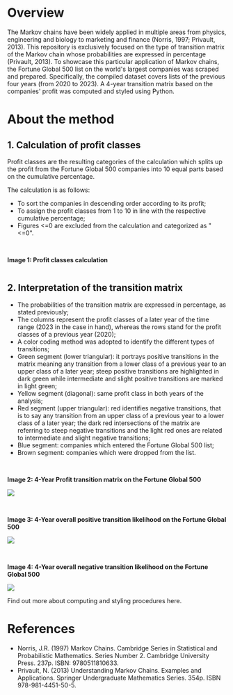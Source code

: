 # Overview
The Markov chains have been widely applied in multiple areas from physics, engineering and biology to marketing and finance (Norris, 1997; Privault, 2013). This repository is exclusively focused on the type of transition matrix of the Markov chain whose probabilities are expressed in percentage (Privault, 2013). To showcase this particular application of Markov chains, the Fortune Global 500 list on the world's largest companies was scraped and prepared. Specifically, the compiled dataset covers lists of the previous four years (from 2020 to 2023). A 4-year transition matrix based on the companies' profit was computed and styled using Python.

# About the method
## 1. Calculation of profit classes
Profit classes are the resulting categories of the calculation which splits up the profit from the Fortune Global 500 companies into 10 equal parts based on the cumulative percentage.

The calculation is as follows:
+ To sort the companies in descending order according to its profit;
+ To assign the profit classes from 1 to 10 in line with the respective cumulative percentage;
+ Figures <=0 are excluded from the calculation and categorized as "<=0".
<br>

**Image 1: Profit classes calculation**
<br>

![]()


## 2. Interpretation of the transition matrix
+ The probabilities of the transition matrix are expressed in percentage, as stated previously;
+ The columns represent the profit classes of a later year of the time range (2023 in the case in hand), whereas the rows stand for the profit classes of a previous year (2020);
+ A color coding method was adopted to identify the different types of transitions;
+ Green segment (lower triangular): it portrays positive transitions in the matrix meaning any transition from a lower class of a previous year to an upper class of a later year; steep positive transitions are highlighted in dark green while intermediate and slight positive transitions are marked in light green;
+ Yellow segment (diagonal): same profit class in both years of the analysis;
+ Red segment (upper triangular): red identifies negative transitions, that is to say any transition from an upper class of a previous year to a lower class of a later year; the dark red intersections of the matrix are referring to steep negative transitions and the light red ones are related to intermediate and slight negative transitions;
+ Blue segment: companies which entered the Fortune Global 500 list;
+ Brown segment: companies which were dropped from the list.
<br>

**Image 2: 4-Year Profit transition matrix on the Fortune Global 500**
<br>

![](https://github.com/IvoDSBarros/transition-matrices/blob/9c568ccbc3c743a67c7de10a21c09064f50f45c4/output/png/transition_matrices_4_year_profit_tm.PNG)

<br>

**Image 3: 4-Year overall positive transition likelihood on the Fortune Global 500**
<br>

![](https://github.com/IvoDSBarros/transition-matrices/blob/c31b84a97c0eaa03b6eae0c8064905c86a61302e/output/png/transition_matrices_4_year_positive_transitions.PNG)

<br>

**Image 4: 4-Year overall negative transition likelihood on the Fortune Global 500**
<br>

![](https://github.com/IvoDSBarros/transition-matrices/blob/962ad4790be75cfe4ae14ac255ef40f0158ea6ee/output/png/transition_matrices_4_year_negative_transitions.PNG)


Find out more about computing and styling procedures here.

# References
+ Norris, J.R. (1997) Markov Chains. Cambridge Series in Statistical and Probabilistic Mathematics. Series Number 2. Cambridge University Press. 237p. ISBN: 9780511810633.
+ Privault, N. (2013) Understanding Markov Chains. Examples and Applications. Springer Undergraduate Mathematics Series. 354p. ISBN 978-981-4451-50-5.
